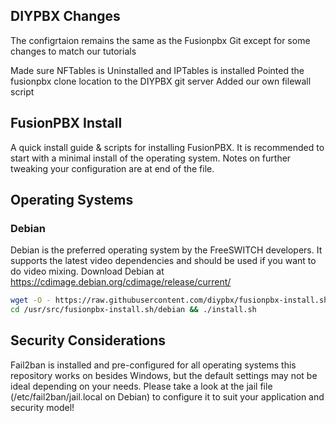 DIYPBX Changes
--------------------------------------
The configrtaion remains the same as the Fusionpbx Git except for some changes to match our tutorials

Made sure NFTables is Uninstalled and IPTables is installed
Pointed the fusionpbx clone location to the DIYPBX git server
Added our own filewall script

FusionPBX Install
--------------------------------------
A quick install guide & scripts for installing FusionPBX. It is recommended to start with a minimal install of the operating system. Notes on further tweaking your configuration are at end of the file.

## Operating Systems
### Debian
Debian is the preferred operating system by the FreeSWITCH developers. It supports the latest video dependencies and should be used if you want to do video mixing. Download Debian at https://cdimage.debian.org/cdimage/release/current/

```sh
wget -O - https://raw.githubusercontent.com/diypbx/fusionpbx-install.sh/master/debian/pre-install.sh | sh;
cd /usr/src/fusionpbx-install.sh/debian && ./install.sh
```

## Security Considerations
Fail2ban is installed and pre-configured for all operating systems this repository works on besides Windows, but the default settings may not be ideal depending on your needs. Please take a look at the jail file (/etc/fail2ban/jail.local on Debian) to configure it to suit your application and security model!


